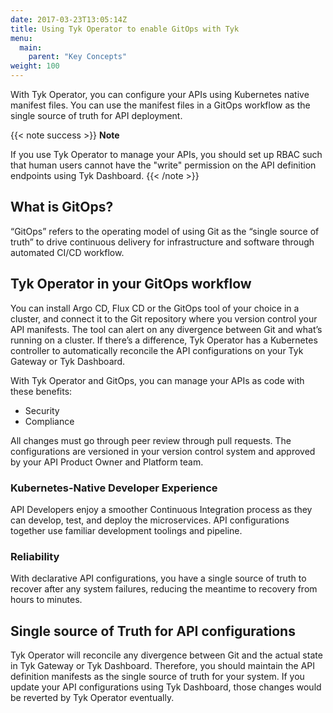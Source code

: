 ```yaml
---
date: 2017-03-23T13:05:14Z
title: Using Tyk Operator to enable GitOps with Tyk
menu:
  main:
    parent: "Key Concepts"
weight: 100 
---
```


With Tyk Operator, you can configure your APIs using Kubernetes native manifest files. You can use the manifest files in a GitOps workflow as the single source of truth for API deployment.

{{< note success >}}
**Note**  

If you use Tyk Operator to manage your APIs, you should set up RBAC such that human users cannot have the "write" permission on the API definition endpoints using Tyk Dashboard. 
{{< /note >}}

## What is GitOps?
“GitOps” refers to the operating model of using Git as the “single source of truth” to drive continuous delivery for infrastructure and software through automated CI/CD workflow.

## Tyk Operator in your GitOps workflow
You can install Argo CD, Flux CD or the GitOps tool of your choice in a cluster, and connect it to the Git repository where you version control your API manifests. The tool can alert on any divergence between Git and what’s running on a cluster. If there’s a difference, Tyk Operator has a Kubernetes controller to automatically reconcile the API configurations on your Tyk Gateway or Tyk Dashboard. 

With Tyk Operator and GitOps, you can manage your APIs as code with these benefits:
- Security 
- Compliance

All changes must go through peer review through pull requests. The configurations are versioned in your version control system and approved by your API Product Owner and Platform team.

### Kubernetes-Native Developer Experience 
API Developers enjoy a smoother Continuous Integration process as they can develop, test, and deploy the microservices. API configurations together use familiar development toolings and pipeline.

### Reliability 
With declarative API configurations, you have a single source of truth to recover after any system failures, reducing the meantime to recovery from hours to minutes.

## Single source of Truth for API configurations
Tyk Operator will reconcile any divergence between Git and the actual state in Tyk Gateway or Tyk Dashboard. Therefore, you should maintain the API definition manifests as the single source of truth for your system. If you update your API configurations using Tyk Dashboard, those changes would be reverted by Tyk Operator eventually.
